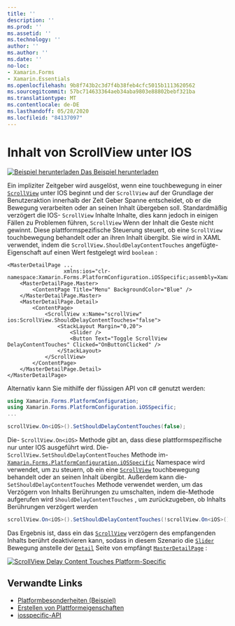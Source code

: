 ```yaml
---
title: ''
description: ''
ms.prod: ''
ms.assetid: ''
ms.technology: ''
author: ''
ms.author: ''
ms.date: ''
no-loc:
- Xamarin.Forms
- Xamarin.Essentials
ms.openlocfilehash: 9b8f743b2c3d7f4b38feb4cfc5015b1113620562
ms.sourcegitcommit: 57bc714633364aeb34aba9803e88802bebf321ba
ms.translationtype: MT
ms.contentlocale: de-DE
ms.lasthandoff: 05/28/2020
ms.locfileid: "84137097"
---
```

# <a name="scrollview-content-touches-on-ios"></a>Inhalt von ScrollView unter IOS

[![Beispiel herunterladen](~/media/shared/download.png) Das Beispiel herunterladen](https://docs.microsoft.com/samples/xamarin/xamarin-forms-samples/userinterface-platformspecifics)

Ein impliziter Zeitgeber wird ausgelöst, wenn eine touchbewegung in einer [`ScrollView`](xref:Xamarin.Forms.ScrollView) unter IOS beginnt und der `ScrollView` auf der Grundlage der Benutzeraktion innerhalb der Zeit Geber Spanne entscheidet, ob er die Bewegung verarbeiten oder an seinen Inhalt übergeben soll. Standardmäßig verzögert die IOS- `ScrollView` Inhalte Inhalte, dies kann jedoch in einigen Fällen zu Problemen führen, `ScrollView` Wenn der Inhalt die Geste nicht gewinnt. Diese plattformspezifische Steuerung steuert, ob eine `ScrollView` touchbewegung behandelt oder an ihren Inhalt übergibt. Sie wird in XAML verwendet, indem die `ScrollView.ShouldDelayContentTouches` angefügte-Eigenschaft auf einen Wert festgelegt wird `boolean` :

```xaml
<MasterDetailPage ...
                  xmlns:ios="clr-namespace:Xamarin.Forms.PlatformConfiguration.iOSSpecific;assembly=Xamarin.Forms.Core">
    <MasterDetailPage.Master>
        <ContentPage Title="Menu" BackgroundColor="Blue" />
    </MasterDetailPage.Master>
    <MasterDetailPage.Detail>
        <ContentPage>
            <ScrollView x:Name="scrollView" ios:ScrollView.ShouldDelayContentTouches="false">
                <StackLayout Margin="0,20">
                    <Slider />
                    <Button Text="Toggle ScrollView DelayContentTouches" Clicked="OnButtonClicked" />
                </StackLayout>
            </ScrollView>
        </ContentPage>
    </MasterDetailPage.Detail>
</MasterDetailPage>
```

Alternativ kann Sie mithilfe der flüssigen API von c# genutzt werden:

```csharp
using Xamarin.Forms.PlatformConfiguration;
using Xamarin.Forms.PlatformConfiguration.iOSSpecific;
...

scrollView.On<iOS>().SetShouldDelayContentTouches(false);
```

Die- `ScrollView.On<iOS>` Methode gibt an, dass diese plattformspezifische nur unter IOS ausgeführt wird. Die- `ScrollView.SetShouldDelayContentTouches` Methode im- [`Xamarin.Forms.PlatformConfiguration.iOSSpecific`](xref:Xamarin.Forms.PlatformConfiguration.iOSSpecific) Namespace wird verwendet, um zu steuern, ob ein eine [`ScrollView`](xref:Xamarin.Forms.ScrollView) touchbewegung behandelt oder an seinen Inhalt übergibt. Außerdem kann die- `SetShouldDelayContentTouches` Methode verwendet werden, um das Verzögern von Inhalts Berührungen zu umschalten, indem die-Methode aufgerufen wird `ShouldDelayContentTouches` , um zurückzugeben, ob Inhalts Berührungen verzögert werden

```csharp
scrollView.On<iOS>().SetShouldDelayContentTouches(!scrollView.On<iOS>().ShouldDelayContentTouches());
```

Das Ergebnis ist, dass ein das [`ScrollView`](xref:Xamarin.Forms.ScrollView) verzögern des empfangenden Inhalts berührt deaktivieren kann, sodass in diesem Szenario die [`Slider`](xref:Xamarin.Forms.Slider) Bewegung anstelle der [`Detail`](xref:Xamarin.Forms.MasterDetailPage.Detail) Seite von empfängt [`MasterDetailPage`](xref:Xamarin.Forms.MasterDetailPage) :

[![](scrollview-content-touches-images/scrollview-delay-content-touches.png "ScrollView Delay Content Touches Platform-Specific")](scrollview-content-touches-images/scrollview-delay-content-touches-large.png#lightbox "ScrollView Delay Content Touches Platform-Specific")

## <a name="related-links"></a>Verwandte Links

- [Platformbesonderheiten (Beispiel)](https://docs.microsoft.com/samples/xamarin/xamarin-forms-samples/userinterface-platformspecifics)
- [Erstellen von Plattformeigenschaften](~/xamarin-forms/platform/platform-specifics/index.md#creating-platform-specifics)
- [iosspecific-API](xref:Xamarin.Forms.PlatformConfiguration.iOSSpecific)
